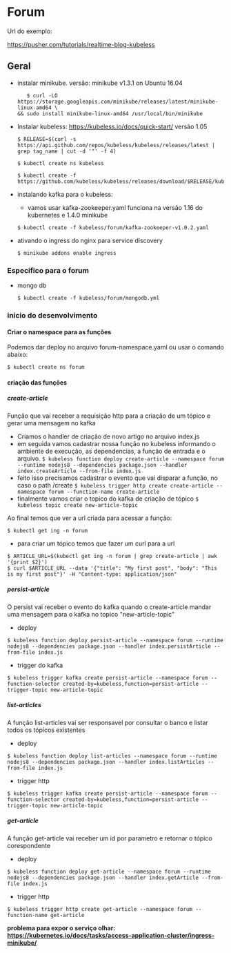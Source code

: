 # Forum

Url do exemplo:

<https://pusher.com/tutorials/realtime-blog-kubeless>

## Geral

* instalar minikube. versão: minikube v1.3.1 on Ubuntu 16.04

    ```console
       $ curl -LO https://storage.googleapis.com/minikube/releases/latest/minikube-linux-amd64 \
    && sudo install minikube-linux-amd64 /usr/local/bin/minikube  
    ```

* Instalar kubeless: https://kubeless.io/docs/quick-start/ versão 1.05

    ```console
    $ RELEASE=$(curl -s https://api.github.com/repos/kubeless/kubeless/releases/latest | grep tag_name | cut -d '"' -f 4)
    
    $ kubectl create ns kubeless

    $ kubectl create -f https://github.com/kubeless/kubeless/releases/download/$RELEASE/kubeless-$RELEASE.yaml
    ```

* instalando kafka para o kubeless:

    * vamos usar kafka-zookeeper.yaml funciona na versão 1.16 do kubernetes e 1.4.0 minikube

    ```console
    $ kubectl create -f kubeless/forum/kafka-zookeeper-v1.0.2.yaml
    ```

* ativando o ingress do nginx para service discovery

    ```console
    $ minikube addons enable ingress
    ```

### Especifico para o forum

* mongo db

    ```console
    $ kubectl create -f kubeless/forum/mongodb.yml
    ```

### inicio do desenvolvimento

#### Criar o namespace para as funções

Podemos dar deploy no arquivo forum-namespace.yaml ou usar o comando abaixo:

`$ kubectl create ns forum`


#### criação das funções

##### create-article

Função que vai receber a requisição http para a criação de um tópico e gerar uma mensagem no kafka

* Criamos o handler de criação de novo artigo no arquivo index.js
* em seguida vamos cadastrar nossa função no kubeless informando o ambiente de execução, as dependencias, a função de entrada e o arquivo.
	`$ kubeless function deploy create-article --namespace forum --runtime nodejs8 --dependencies package.json --handler index.createArticle --from-file index.js`
* feito isso precisamos cadastrar o evento que vai disparar a função, no caso o path /create
	`$ kubeless trigger http create create-article --namespace forum --function-name create-article`
* finalmente vamos criar o topico do kafka de criação de tópico
	`$ kubeless topic create new-article-topic`

Ao final temos que ver a url criada para acessar a função:

`$ kubectl get ing -n forum`

* para criar um tópico temos que fazer um curl para a url

```console
$ ARTICLE_URL=$(kubectl get ing -n forum | grep create-article | awk '{print $2}')
$ curl $ARTICLE_URL --data '{"title": "My first post", "body": "This is my first post"}' -H "Content-type: application/json"
```


##### persist-article

O persist vai receber o evento do kafka quando o create-article mandar uma mensagem para o kafka no topico "new-article-topic"

* deploy

`$ kubeless function deploy persist-article --namespace forum --runtime nodejs8 --dependencies package.json --handler index.persistArticle --from-file index.js`

* trigger do kafka

`$ kubeless trigger kafka create persist-article --namespace forum --function-selector created-by=kubeless,function=persist-article --trigger-topic new-article-topic`

##### list-articles

A função list-articles vai ser responsavel por consultar o banco e listar todos os tópicos existentes

* deploy

`$ kubeless function deploy list-articles --namespace forum --runtime nodejs8 --dependencies package.json --handler index.listArticles --from-file index.js`

* trigger http

`$ kubeless trigger kafka create persist-article --namespace forum --function-selector created-by=kubeless,function=persist-article --trigger-topic new-article-topic`

##### get-article

A função get-article vai receber um id por parametro e retornar o tópico corespondente

* deploy

`$ kubeless function deploy get-article --namespace forum --runtime nodejs8 --dependencies package.json --handler index.getArticle --from-file index.js`

* trigger http

`$ kubeless trigger http create get-article --namespace forum --function-name get-article`


**problema para expor o serviço olhar: https://kubernetes.io/docs/tasks/access-application-cluster/ingress-minikube/**

